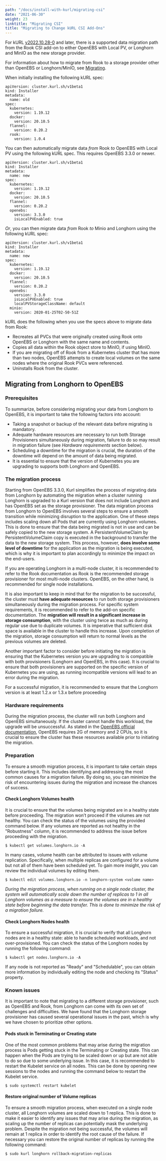 ```yaml
---
path: "/docs/install-with-kurl/migrating-csi"
date: "2021-06-30"
weight: 23
linktitle: "Migrating CSI"
title: "Migrating to Change kURL CSI Add-Ons"
---
```


For kURL [v2022.10.28-0](https://kurl.sh/release-notes/v2022.10.28-0) and later, there is a supported data migration path from the Rook CSI add-on to either OpenEBS with Local PV, or Longhorn and MinIO as the new storage provider. 

For information about how to migrate from Rook to a storage provider other than OpenEBS or Longhorn/MinIO, see [Migrating](/docs/install-with-kurl/migrating).

When initially installing the following kURL spec:

```
apiVersion: cluster.kurl.sh/v1beta1
kind: Installer
metadata:
  name: old
spec:
  kubernetes:
    version: 1.19.12
  docker:
    version: 20.10.5
  flannel:
    version: 0.20.2
  rook:
    version: 1.0.4
```

You can then automatically migrate data _from_ Rook _to_ OpenEBS with Local PV using the following kURL spec. This requires OpenEBS 3.3.0 or newer. 

```
apiVersion: cluster.kurl.sh/v1beta1
kind: Installer
metadata:
  name: new
spec:
  kubernetes:
    version: 1.19.12
  docker:
    version: 20.10.5
  flannel:
    version: 0.20.2
  openebs:
    version: 3.3.0
    isLocalPVEnabled: true
```

_Or_, you can then migrate data _from_ Rook _to_ Minio and Longhorn using the following kURL spec:

```
apiVersion: cluster.kurl.sh/v1beta1
kind: Installer
metadata:
  name: new
spec:
  kubernetes:
    version: 1.19.12
  docker:
    version: 20.10.5
  flannel:
    version: 0.20.2
  openebs:
    version: 3.3.0
    isLocalPVEnabled: true
    localPVStorageClassName: default
  minio:
    version: 2020-01-25T02-50-51Z
```

kURL does the following when you use the specs above to migrate data from Rook:

* Recreates all PVCs that were originally created using Rook onto OpenEBS or Longhorn with the same name and contents. 
* Copies all data within the Rook object store to MinIO, if using MinIO. 
* If you are migrating off of Rook from a Kubernetes cluster that has more than two nodes, OpenEBS attempts to create local volumes on the same nodes where the original Rook PVCs were referenced.
* Uninstalls Rook from the cluster.


## Migrating from Longhorn to OpenEBS

### Prerequisites

To summarize, before considering migrating your data from Longhorn to OpenEBS, it is important to take the following factors into account:

- Taking a snapshot or backup of the relevant data before migrating is mandatory.
- Adequate hardware resources are necessary to run both Storage Provisioners simultaneously during migration, failure to do so may result in migration failure (see _Hardware requirements_ section below).
- Scheduling a downtime for the migration is crucial, the duration of the downtime will depend on the amount of data being migrated.
- It is essential to ensure that the version of Kubernetes you are upgrading to supports both Longhorn and OpenEBS.

### The migration process

Starting from OpenEBS 3.3.0, Kurl simplifies the process of migrating data from Longhorn by automating the migration when a cluster running Longhorn is upgraded to a Kurl version that does not include Longhorn and has OpenEBS set as the storage provisioner.
The data migration process from Longhorn to OpenEBS involves several steps to ensure a smooth transition while minimizing disruption to the application. One of these steps includes scaling down all Pods that are currently using Longhorn volumes. This is done to ensure that the data being migrated is not in use and can be safely copied to the new storage system. A PersistentVolumeClaim by PersistentVolumeClaim copy is executed in the background to transfer the data to the new storage system. This process, however, **does involve some level of downtime** for the application as the migration is being executed, which is why it is important to plan accordingly to minimize the impact on the end-users.

If you are operating Longhorn in a multi-node cluster, it is recommended to refer to the Rook documentation as Rook is the recommended storage provisioner for most multi-node clusters. OpenEBS, on the other hand, is recommended for single node installations.

It is also important to keep in mind that for the migration to be successful, the cluster must **have adequate resources** to run both storage provisioners simultaneously during the migration process. For specific system requirements, it is recommended to refer to the add-on specific documentation. The **migration will result in a significant increase in storage consumption**, with the cluster using twice as much as during regular use due to duplicate volumes. It is imperative that sufficient disk space is available in the cluster to handle this increase. Upon completion of the migration, storage consumption will return to normal levels as the previous volumes are deleted.

Another important factor to consider before initiating the migration is ensuring that the Kubernetes version you are upgrading to is compatible with both provisioners (Longhorn and OpenEBS, in this case). It is crucial to ensure that both provisioners are supported on the specific version of Kubernetes you are using, as running incompatible versions will lead to an error during the migration.

For a successful migration, it is recommended to ensure that the Longhorn version is at least 1.2.x or 1.3.x before proceeding


### Hardware requirements

During the migration process, the cluster will run both Longhorn and OpenEBS simultaneously. If the cluster cannot handle this workload, the upgrade will be unsuccessful. As stated in the [OpenEBS official documentation](https://openebs.io/docs/additional-info/faqs#:~:text=You%20can%20run%20these%20using,nodes%20in%20the%20Kubernetes%20cluster.), OpenEBS requires 2G of memory and 2 CPUs, so it is crucial to ensure the cluster has these resources available prior to initiating the migration.

### Preparation

To ensure a smooth migration process, it is important to take certain steps before starting it. This includes identifying and addressing the most common causes for a migration failure. By doing so, you can minimize the risk of encountering issues during the migration and increase the chances of success.

#### Check Longhorn Volumes health

It is crucial to ensure that the volumes being migrated are in a healthy state before proceeding. The migration won’t proceed if the volumes are not healthy. You can check the status of the volumes using the provided command below. If any volumes are reported as not healthy in the "Robustness" column, it is recommended to address the issue before proceeding with the migration.

```
$ kubectl get volumes.longhorn.io -A
```

In many cases, volume health can be attributed to issues with volume replication. Specifically, when multiple replicas are configured for a volume but not all of them have been scheduled yet. To gain more insight, you can review the individual volumes by editing them.

```
$ kubectl edit volumes.longhorn.io -n longhorn-system <volume name>
```

_During the migration process, when running on a single node cluster, the system will automatically scale down the number of replicas to 1 in all Longhorn volumes as a measure to ensure the volumes are in a healthy state before beginning the data transfer. This is done to minimize the risk of a migration failure._

#### Check Longhorn Nodes health

To ensure a successful migration, it is crucial to verify that all Longhorn nodes are in a healthy state: able to handle scheduled workloads, and not over-provisioned. You can check the status of the Longhorn nodes by running the following command:

```
$ kubectl get nodes.longhorn.io -A
```

If any node is not reported as "Ready" and "Schedulable", you can obtain more information by individually editing the node and checking its "Status" property.

### Known issues

It is important to note that migrating to a different storage provisioner, such as OpenEBS and Rook, from Longhorn can come with its own set of challenges and difficulties. We have found that the Longhorn storage provisioner has caused several operational issues in the past, which is why we have chosen to prioritize other options.

#### Pods stuck in Terminating or Creating state

One of the most common problems that may arise during the migration process is Pods getting stuck in the Terminating or Creating state. This can happen when the Pods are trying to be scaled down or up but are not able to do so due to some underlying issue. In this case, it is recommended to restart the Kubelet service on all nodes. This can be done by opening new sessions to the nodes and running the command below to restart the Kubelet service.

```
$ sudo systemctl restart kubelet
```

#### Restore original number of Volume replicas

To ensure a smooth migration process, when executed on a single node cluster, all Longhorn volumes are scaled down to 1 replica. This is done to make it easier to identify any issues that may arise during the migration, as scaling up the number of replicas can potentially mask the underlying problem. Despite the migration not being successful, the volumes will remain at 1 replica in order to identify the root cause of the failure. If necessary you can restore the original number of replicas by running the following command:

```
$ sudo kurl longhorn rollback-migration-replicas
```
